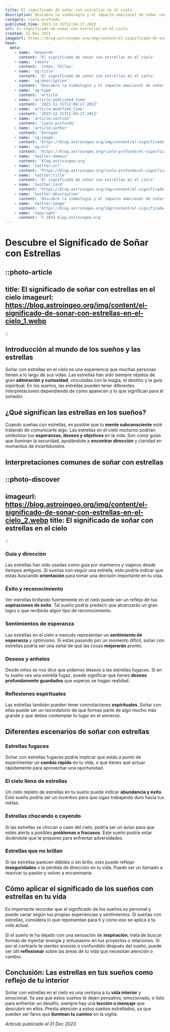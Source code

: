 ```yaml
---
title: El significado de soñar con estrellas en el cielo
description: Descubre la simbología y el impacto emocional de soñar con estrellas en el cielo, explorando su conexión con nuestras aspiraciones y destino.
category: cielo-profundo
published_time: 2023-12-31T12:04:27.201Z
url: el-significado-de-sonar-con-estrellas-en-el-cielo
created: 31 Dec 2023
imageUrl: https://blog.astroingeo.org/img/content/el-significado-de-sonar-con-estrellas-en-el-cielo_1.webp
head:
  meta:
    - name: 'keywords'
      content: 'El significado de soñar con estrellas en el cielo'
    - name: 'robots'
      content: 'index, follow'
    - name: 'og:title'
      content: 'El significado de soñar con estrellas en el cielo'
    - name: 'og:description'
      content: 'Descubre la simbología y el impacto emocional de soñar con estrellas en el cielo, explorando su conexión con nuestras aspiraciones y destino.'
    - name: 'og:type'
      content: 'article'
    - name: 'article:published_time'
      content: '2023-12-31T12:04:27.201Z'
    - name: 'article:modified_time'
      content: '2023-12-31T12:04:27.201Z'
    - name: 'article:section'
      content: 'cielo-profundo'
    - name: 'article:author'
      content: 'Enrique'
    - name: 'og:image'
      content: 'https://blog.astroingeo.org/img/content/el-significado-de-sonar-con-estrellas-en-el-cielo_1.webp'
    - name: 'og:url'
      content: 'https://blog.astroingeo.org/cielo-profundo/el-significado-de-sonar-con-estrellas-en-el-cielo'
    - name: 'twitter:domain'
      content: 'blog.astroingeo.org'
    - name: 'twitter:url'
      content: 'https://blog.astroingeo.org/cielo-profundo/el-significado-de-sonar-con-estrellas-en-el-cielo'
    - name: 'twitter:title'
      content: 'El significado de soñar con estrellas en el cielo'
    - name: 'twitter:card'
      content: 'https://blog.astroingeo.org/img/content/el-significado-de-sonar-con-estrellas-en-el-cielo_1.webp'
    - name: 'twitter:description'
      content: 'Descubre la simbología y el impacto emocional de soñar con estrellas en el cielo, explorando su conexión con nuestras aspiraciones y destino.'
    - name: 'twitter:image'
      content: 'https://blog.astroingeo.org/img/content/el-significado-de-sonar-con-estrellas-en-el-cielo_1.webp'
    - name: 'copyright'
      content: '© 2023 blog.astroingeo.org'
---
```

# Descubre el Significado de Soñar con Estrellas

::photo-article
---
title: El significado de soñar con estrellas en el cielo
imageurl: https://blog.astroingeo.org/img/content/el-significado-de-sonar-con-estrellas-en-el-cielo_1.webp
---
::

## Introducción al mundo de los sueños y las estrellas

Soñar con estrellas en el cielo es una experiencia que muchas personas tienen a lo largo de sus vidas. Las estrellas han sido siempre objetos de gran **admiración y curiosidad**, vinculadas con la magia, el destino y la guía espiritual. En los sueños, las estrellas pueden tener diferentes interpretaciones dependiendo de cómo aparecen y lo que significan para el soñador.

## ¿Qué significan las estrellas en los sueños?

Cuando sueñas con estrellas, es posible que tu **mente subconsciente** esté tratando de comunicarte algo. Las estrellas en el cielo nocturno podrían simbolizar tus **esperanzas, deseos y objetivos** en la vida. Son como guías que iluminan la oscuridad, ayudándote a **encontrar dirección** y claridad en momentos de incertidumbre.

## Interpretaciones comunes de soñar con estrellas


::photo-discover
---
imageurl: https://blog.astroingeo.org/img/content/el-significado-de-sonar-con-estrellas-en-el-cielo_2.webp
title: El significado de soñar con estrellas en el cielo
---
::

### Guía y dirección
Las estrellas han sido usadas como guía por marineros y viajeros desde tiempos antiguos. Si sueñas con seguir una estrella, esto podría indicar que estás buscando **orientación** para tomar una decisión importante en tu vida.

### Éxito y reconocimiento
Ver estrellas brillando fuertemente en el cielo puede ser un reflejo de tus **aspiraciones de éxito**. Tal sueño podría predecir que alcanzarás un gran logro o que recibirás algún tipo de reconocimiento.

### Sentimientos de esperanza
Las estrellas en el cielo a menudo representan un **sentimiento de esperanza** y optimismo. Si estás pasando por un momento difícil, soñar con estrellas podría ser una señal de que las cosas **mejorarán** pronto.

### Deseos y anhelos
Desde niños se nos dice que pidamos deseos a las estrellas fugaces. Si en tu sueño ves una estrella fugaz, puede significar que tienes **deseos profundamente guardados** que esperas se hagan realidad.

### Reflexiones espirituales
Las estrellas también pueden tener connotaciones **espirituales**. Soñar con ellas puede ser un recordatorio de que formas parte de algo mucho más grande y que debes contemplar tu lugar en el universo.

## Diferentes escenarios de soñar con estrellas

### Estrellas fugaces
Soñar con estrellas fugaces podría implicar que estás a punto de experimentar un **cambio rápido** en tu vida, o que tienes que actuar rápidamente para aprovechar una oportunidad.

### El cielo lleno de estrellas
Un cielo repleto de estrellas en tu sueño puede indicar **abundancia y éxito**. Este sueño podría ser un incentivo para que sigas trabajando duro hacia tus metas.

### Estrellas chocando o cayendo
Si las estrellas se chocan o caen del cielo, podría ser un aviso para que estés alerta a posibles **problemas o fracasos**. Este sueño podría estar diciéndote que te prepares para enfrentar adversidades.

### Estrellas que no brillan
Si las estrellas parecen débiles o sin brillo, esto puede reflejar **inseguridades** o la pérdida de dirección en tu vida. Puede ser un llamado a reavivar tu pasión y volver a encaminarte.

## Cómo aplicar el significado de los sueños con estrellas en tu vida

Es importante recordar que el significado de los sueños es personal y puede variar según tus propias experiencias y sentimientos. Si sueñas con estrellas, considera lo que representan para ti y cómo eso se aplica a tu vida actual.

Si el sueño te ha dejado con una sensación de **inspiración**, trata de buscar formas de inyectar energía y entusiasmo en tus proyectos o relaciones. Si por el contrario te sientes ansioso o confundido después del sueño, puede ser útil **reflexionar** sobre las áreas de tu vida que necesitan atención o cambio.

## Conclusión: Las estrellas en tus sueños como reflejo de tu interior

Soñar con estrellas en el cielo es una ventana a tu **vida interior** y emocional. Ya sea que estos sueños te dejen pensativo, emocionado, o listo para enfrentar un desafío, siempre hay una **lección o mensaje** que descubrir en ellos. Presta atención a estos sueños estrellados, ya que pueden ser faros que **iluminan tu camino** en la vigilia.

_Artículo publicado el 31 Dec 2023_